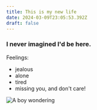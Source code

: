 ```yaml
---
title: This is my new life
date: 2024-03-09T23:05:53.392Z
draft: false
---
```


### I never imagined I'd be here.

Feelings:

* jealous
* alone
* tired
* missing you, and don't care!

![A boy wondering](https://images.unsplash.com/photo-1709704989783-8d9bc093b578?q=80\&w=1374)
